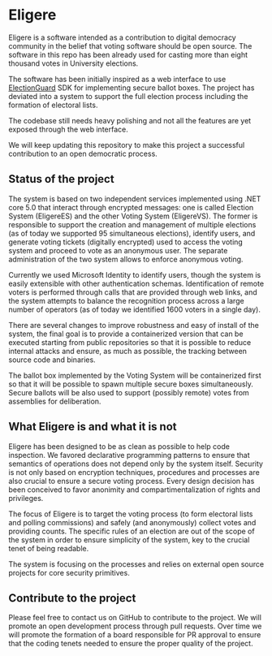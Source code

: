 # Eligere

Eligere is a software intended as a contribution to digital democracy community in the belief that voting software should be open source. The software in this repo has been already used for casting more than eight thousand votes in University elections.

The software has been initially inspired as a web interface to use [ElectionGuard](https://github.com/Microsoft/ElectionGuard) SDK for implementing secure ballot boxes. The project has deviated into a system to support the full election process including the formation of electoral lists.

The codebase still needs heavy polishing and not all the features are yet exposed through the web interface.

We will keep updating this repository to make this project a successful contribution to an open democratic process.

## Status of the project
The system is based on two independent services implemented using .NET core 5.0 that interact through encrypted messages: one is called Election System (EligereES) and the other Voting System (EligereVS). The former is responsible to support the creation and management of multiple elections (as of today we supported 95 simultaneous elections), identify users, and generate voting tickets (digitally encrypted) used to access the voting system and proceed to vote as an anonymous user. The separate administration of the two system allows to enforce anonymous voting.

Currently we used Microsoft Identity to identify users, though the system is easily extensible with other authentication schemas. Identification of remote voters is performed through calls that are provided through web links, and the system attempts to balance the recognition process across a large number of operators (as of today we identified 1600 voters in a single day).

There are several changes to improve robustness and easy of install of the system, the final goal is to provide a containerized version that can be executed starting from public repositories so that it is possible to reduce internal attacks and ensure, as much as possible, the tracking between source code and binaries.

The ballot box implemented by the Voting System will be containerized first so that it will be possible to spawn multiple secure boxes simultaneously. Secure ballots will be also used to support (possibly remote) votes from assemblies for deliberation.

## What Eligere is and what it is not
Eligere has been designed to be as clean as possible to help code inspection. We favored declarative programming patterns to ensure that semantics of operations does not depend only by the system itself. Security is not only based on encryption techniques, procedures and processes are also crucial to ensure a secure voting process. Every design decision has been conceived to favor anonimity and compartimentalization of rights and privileges.

The focus of Eligere is to target the voting process (to form electoral lists and polling commissions) and safely (and anonymously) collect votes and providing counts. The specific rules of an election are out of the scope of the system in order to ensure simplicity of the system, key to the crucial tenet of being readable. 

The system is focusing on the processes and relies on external open source projects for core security primitives.

## Contribute to the project
Please feel free to contact us on GitHub to contribute to the project. We will promote an open development process through pull requests. Over time we will promote the formation of a board responsible for PR approval to ensure that the coding tenets needed to ensure the proper quality of the project.
